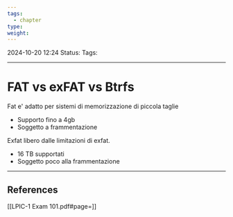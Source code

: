 ```yaml
---
tags:
  - chapter
type: 
weight:
---
```


2024-10-20 12:24
Status:
Tags:
___
# FAT vs exFAT vs Btrfs

Fat e' adatto per sistemi di memorizzazione di piccola taglie
- Supporto fino a 4gb
- Soggetto a frammentazione

Exfat libero dalle limitazioni di exfat.
- 16 TB supportati
- Soggetto poco alla frammentazione




___
## References
[[LPIC-1 Exam 101.pdf#page=]]